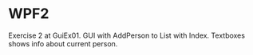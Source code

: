 # WPF2
Exercise 2 at GuiEx01. GUI with AddPerson to List with Index. Textboxes shows info about current person. 
